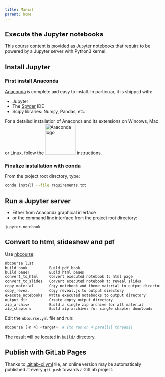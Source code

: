 ```yaml
---
title: Manual
parent: home
---
```


## Execute the Jupyter notebooks

This course content is provided as Jupyter notebooks that require to be powered by a Jupyter server with Python3 kernel.

## Install Jupyter

### First install Anaconda

[Anaconda](https://www.anaconda.com/distribution) is complete and easy to install.
In particular, it is shipped with:

- [Jupyter](http://jupyter.org/)
- The [Spyder](https://github.com/spyder-ide/spyder) IDE
- Scipy libraries: Numpy, Pandas, etc.

For a detailed installation of Anaconda and its extensions on Windows, Mac or Linux, follow the <a href="pages/anaconda.md"><img src="fig/anaconda.png" style="display:inline" alt="Anaconda logo" width="100px"></a> instructions.

### Finalize installation with conda

From the project root directory, type:

```bash
conda install --file requirements.txt
```

## Run a Jupyter server

- Either from Anaconda graphical interface
- or the command line interface from the project root directory:

```bash
jupyter-notebook
```

## Convert to html, slideshow and pdf

Use [nbcourse](https://gitlab.math.unistra.fr/boileau/nbcourse):

```bash
nbcourse list
build_book          Build pdf book
build_pages         Build html pages
convert_to_html     Convert executed notebook to html page
convert_to_slides   Convert executed notebook to reveal slides
copy_material       Copy notebook and theme material to output directory
copy_reveal         Copy reveal.js to output directory
execute_notebooks   Write executed notebooks to output directory
output_dir          Create empty output directory
zip_archive         Build a single zip archive for all material
zip_chapters        Build zip archives for single chapter downloads
```

Edit the `nbcourse.yml` file and run:

```bash
nbcourse [-n 4] <target>  # [to run on 4 parallel threads]
```

The result will be located in `build/` directory.

## Publish with GitLab Pages

Thanks to [.gitlab-ci.yml](.gitlab-ci.yml) file, an online version may be automatically published at every `git push` towards a GitLab project.
